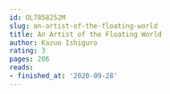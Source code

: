 ```yaml
---
id: OL7858252M
slug: an-artist-of-the-floating-world
title: An Artist of the Floating World
author: Kazuo Ishiguro
rating: 3
pages: 206
reads:
- finished_at: '2020-09-28'
---
```


